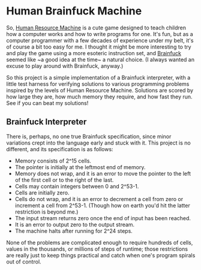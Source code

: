 # Human Brainfuck Machine
So, [Human Resource Machine][] is a cute game designed to teach children how a computer works and how to write programs for one. It's fun, but as a computer programmer with a few decades of experience under my belt, it's of course a bit too easy for me. I thought it might be more interesting to try and play the game using a more esoteric instruction set, and [Brainfuck][] seemed like ~a good idea at the time~ a natural choice. (I always wanted an excuse to play around with Brainfuck, anyway.)

[Human Resource Machine]: https://tomorrowcorporation.com/humanresourcemachine
[Brainfuck]: https://esolangs.org/wiki/Brainfuck

So this project is a simple implementation of a Brainfuck interpreter, with a little test harness for verifying solutions to various programming problems inspired by the levels of Human Resource Machine. Solutions are scored by how large they are, how much memory they require, and how fast they run. See if you can beat my solutions!

## Brainfuck Interpreter
There is, perhaps, no one true Brainfuck specification, since minor variations crept into the language early and stuck with it. This project is no different, and its specification is as follows:

*   Memory consists of 2^15 cells.
*   The pointer is initially at the leftmost end of memory.
*   Memory does not wrap, and it is an error to move the pointer to the left of the first cell or to the right of the last.
*   Cells may contain integers between 0 and 2^53-1.
*   Cells are initially zero.
*   Cells do not wrap, and it is an error to decrement a cell from zero or increment a cell from 2^53-1. (Though how on earth you'd hit the latter restriction is beyond me.)
*   The input stream returns zero once the end of input has been reached.
*   It is an error to output zero to the output stream.
*   The machine halts after running for 2^24 steps.

None of the problems are complicated enough to require hundreds of cells, values in the thousands, or millions of steps of runtime; those restrictions are really just to keep things practical and catch when one's program spirals out of control.
